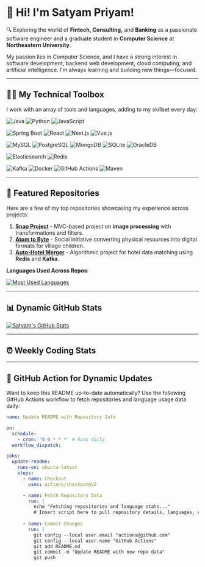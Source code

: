 # 👋 Hi! I'm Satyam Priyam!

🔍 Exploring the world of **Fintech, Consulting,** and **Banking** as a passionate software engineer and a graduate student in **Computer Science** at **Northeastern University**. 

My passion lies in Computer Science, and I have a strong interest in software development, backend web development, cloud computing, and artificial intelligence.
I’m always learning and building new things—focused.

---


## 🧑‍💻 My Technical Toolbox
I work with an array of tools and languages, adding to my skillset every day:


![Java](https://img.shields.io/badge/Code-Java-blue?style=for-the-badge&logo=java&logoColor=white)  ![Python](https://img.shields.io/badge/Code-Python-blue?style=for-the-badge&logo=python&logoColor=white)  ![JavaScript](https://img.shields.io/badge/Code-JavaScript-blue?style=for-the-badge&logo=javascript&logoColor=white)  

![Spring Boot](https://img.shields.io/badge/Framework-SpringBoot-brightgreen?style=for-the-badge&logo=springboot&logoColor=white)  ![React](https://img.shields.io/badge/Framework-React-blue?style=for-the-badge&logo=react&logoColor=white)  ![Next.js](https://img.shields.io/badge/Framework-Next.js-black?style=for-the-badge&logo=nextdotjs&logoColor=white)  ![Vue.js](https://img.shields.io/badge/Framework-Vue.js-brightgreen?style=for-the-badge&logo=vuejs&logoColor=white)  

![MySQL](https://img.shields.io/badge/Database-MySQL-orange?style=for-the-badge&logo=mysql&logoColor=white)  ![PostgreSQL](https://img.shields.io/badge/Database-PostgreSQL-blue?style=for-the-badge&logo=postgresql&logoColor=white)  ![MongoDB](https://img.shields.io/badge/Database-MongoDB-green?style=for-the-badge&logo=mongodb&logoColor=white)  ![SQLite](https://img.shields.io/badge/Database-SQLite-lightblue?style=for-the-badge&logo=sqlite&logoColor=white)  ![OracleDB](https://img.shields.io/badge/Database-Oracle-red?style=for-the-badge&logo=oracle&logoColor=white)  

![Elasticsearch](https://img.shields.io/badge/Search-Elasticsearch-yellow?style=for-the-badge&logo=elasticsearch&logoColor=white)  ![Redis](https://img.shields.io/badge/Cache-Redis-red?style=for-the-badge&logo=redis&logoColor=white)  

![Kafka](https://img.shields.io/badge/Tools-Kafka-black?style=for-the-badge&logo=apachekafka&logoColor=white)  ![Docker](https://img.shields.io/badge/Tools-Docker-blue?style=for-the-badge&logo=docker&logoColor=white)  ![GitHub Actions](https://img.shields.io/badge/Tools-GitHub_Actions-lightgray?style=for-the-badge&logo=githubactions&logoColor=white)  ![Maven](https://img.shields.io/badge/Build-Maven-red?style=for-the-badge&logo=apachemaven&logoColor=white)

---

## 🚀 Featured Repositories
Here are a few of my top repositories showcasing my experience across projects:

1. **[Snap Project](https://github.com/satryampriyam01/snap)** - MVC-based project on **image processing** with transformations and filters.
2. **[Atom to Byte](https://github.com/satryampriyam01/atom-to-byte)** - Social initiative converting physical resources into digital formats for village children.
3. **[Auto-Hotel Merger](https://github.com/satryampriyam01/auto-hotel-merger)** - Algorithmic project for hotel data matching using **Redis** and **Kafka**.

**Languages Used Across Repos**:  

[![Most Used Languages](https://github-readme-stats.vercel.app/api/top-langs/?username=satryampriyam01&langs_count=8&layout=compact&theme=radical)](https://github.com/anuraghazra/github-readme-stats)

---

## 📊 Dynamic GitHub Stats
[![Satyam's GitHub Stats](https://github-readme-stats.vercel.app/api?username=satyampriyam&show_icons=true&theme=radical&hide_border=true)](https://github.com/anuraghazra/github-readme-stats)

---

## ⏰ Weekly Coding Stats
<!-- This section will auto-update to show hours spent on various programming languages over the past week. -->
<!-- WakaTime Setup Required -->
<!--
[![Satyam's Coding Time](https://github-readme-stats.vercel.app/api/wakatime?username=satyampriyam&theme=radical&hide_border=true)](https://wakatime.com/@username)
-->

---

## 🤖 GitHub Action for Dynamic Updates
Want to keep this README up-to-date automatically? Use the following GitHub Actions workflow to fetch repositories and language usage data daily:

```yaml
name: Update README with Repository Info

on:
  schedule:
    - cron: '0 0 * * *' # Runs daily
  workflow_dispatch:

jobs:
  update-readme:
    runs-on: ubuntu-latest
    steps:
      - name: Checkout
        uses: actions/checkout@v2

      - name: Fetch Repository Data
        run: |
          echo "Fetching repositories and language stats..."
          # Insert script here to pull repository details, languages, etc.
          
      - name: Commit Changes
        run: |
          git config --local user.email "actions@github.com"
          git config --local user.name "GitHub Actions"
          git add README.md
          git commit -m "Update README with new repo data"
          git push
